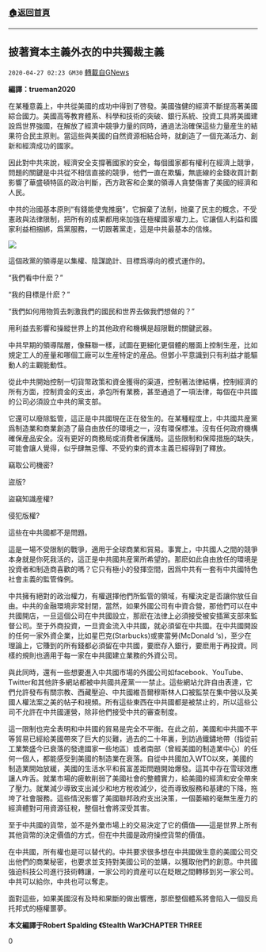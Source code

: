 ###  [:house:返回首頁](https://github.com/ourhimalayas/txt)
---

## 披著資本主義外衣的中共獨裁主義
`2020-04-27 02:23 GM30` [轉載自GNews](https://gnews.org/zh-hant/186525/)

**編譯：trueman2020**

在某種意義上，中共從美國的成功中得到了啓發。美國強健的經濟不斷提高著美國綜合國力。美國高等教育體系、科學和技術的突破、銀行系統、投資工具將美國建設爲世界強國，在解放了經濟中競爭力量的同時，通過法治確保這些力量産生的結果符合民主原則。當這些與美國的自然資源相結合時，就創造了一個充滿活力、創新和經濟成功的國家。

因此對中共來說，經濟安全支撐著國家的安全，每個國家都有權利在經濟上競爭，問題的關鍵是中共從不相信直接的競爭，他們一直在欺騙，無底線的金錢收買計劃影響了華盛頓特區的政治判斷，西方政客和企業的領導人貪婪傷害了美國的經濟和人民。

中共的治國基本原則“有錢能使鬼推磨”，它摒棄了法制，抛棄了民主的概念，不受憲政與法律限制，把所有的成果都用來加強在極權國家權力上。它讓個人利益和國家利益相捆綁，爲黨服務，一切跟著黨走，這是中共最基本的信條。

![](https://s3.amazonaws.com/gnews-media-offload/wp-content/uploads/2020/04/27021810/image0-184.jpg)

這個政黨的領導是以集權、陰謀詭計、目標爲導向的模式運作的。

“我們看中什麽？”

“我的目標是什麽？”

“我們如何用物質去刺激我們的國民和世界去做我們想做的？”

用利益去影響和操縱世界上的其他政府和機構是超限戰的關鍵武器。

中共早期的領導階層，像蘇聯一樣，試圖在更細化更個體的層面上控制生産，比如規定工人的産量和哪個工廠可以生産特定的産品。但鄧小平意識到只有利益才能驅動人的主觀能動性。

從此中共開始控制一切貨幣政策和資金獲得的渠道，控制著法律結構，控制經濟的所有方面，控制資金的支出，承包所有業務，甚至通過了一項法律，每個在中共國的公司必須設立中共的黨支部。

它還可以廢除監管，這正是中共國現在正在發生的。在某種程度上，中共國共産黨爲制造業和商業創造了最自由放任的環境之一，沒有環保標准。沒有任何政府機構確保産品安全。沒有更好的商務局或消費者保護局。這些限制和保障措施的缺失，可能會讓人覺得，似乎肆無忌憚、不受約束的資本主義已經得到了釋放。

竊取公司機密?

盜版?

盜竊知識産權?

侵犯版權?

這些在中共國都不是問題。

這是一場不受限制的戰爭，適用于全球商業和貿易。事實上，中共國人之間的競爭本身就是你死我活的，這正是中共國共産黨所希望的。那麽如此自由放任的環境是投資者和制造商喜歡的嗎？它只有極小的發揮空間，因爲中共有一套有中共國特色社會主義的監管條例。

中共擁有絕對的政治權力，有權選擇他們所監管的領域，有權決定是否讓你放任自由。中共的金融環境非常封閉，當然，如果外國公司有中資合營，那他們可以在中共國開店，一旦這個公司在中共國設立，那麽在法律上必須接受被安插黨支部來監督公司。至于外商投資，一旦資金流入中共國，就必須留在中共國。在中共國開設的任何一家外資企業，比如星巴克(Starbucks)或麥當勞(McDonald ‘s)，至少在理論上，它賺到的所有錢都必須留在中共國，要麽存入銀行，要麽用于再投資。同樣的規則也適用于每一家在中共國建立業務的外資公司。

與此同時，還有一些想要進入中共國市場的外國公司如facebook、YouTube、Twitter和其他許多網站都被中共國共産黨一一禁止。這些網站允許自由表達，它們允許發布有關宗教、西藏壓迫、中共國維吾爾穆斯林人口被監禁在集中營以及美國人權法案之美的帖子和視頻。所有這些東西在中共國都是被禁止的，所以這些公司不允許在中共國運營，除非他們接受中共的審查制度。

這一限制也完全表明和中共國的貿易是完全不平衡。在此之前，美國和中共國不平等貿易已經給美國帶來了巨大的災難，過去的二十年裏，到訪過鐵鏽地帶（指從前工業繁盛今已衰落的發達國家一些地區）或者南部（曾經美國的制造業中心）的任何一個人，都能感受到美國的制造業在衰落。自從中共國加入WTO以來，美國的制造業開始放緩，美國的生活水平和貧富差距問題開始爆發。這其中存在雪球效應讓人咋舌。就業市場的疲軟削弱了美國社會的整體實力，給美國的經濟和安全帶來了壓力。就業減少導致支出減少和地方稅收減少，從而導致服務和基建的下降，拖垮了社會服務。這些情況影響了美國聯邦政府支出決策，一個萎縮的毫無生産力的經濟體對可用資源征稅，整個社會將深受其害。

至于中共國的貨幣，並不是外彙市場上的交易決定了它的價值——這是世界上所有其他貨幣的決定價值的方式，但在中共國是政府操控貨幣的價值。

在中共國，所有權也是可以替代的。中共要求很多想在中共國做生意的美國公司交出他們的商業秘密，也要求並支持對美國公司的並購，以獲取他們的創意。中共國強迫科技公司進行技術轉讓，一家公司的資産可以在眨眼之間轉移到另一家公司。中共可以給你，中共也可以奪走。

面對這些，如果美國沒有及時和果斷的做出響應，那麽整個體系將會陷入一個反烏托邦式的極權噩夢。

**本文編譯于Robert Spalding 《Stealth War》CHAPTER THREE**

0
